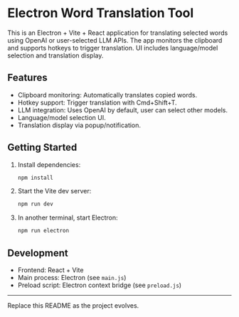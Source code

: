 # Electron Word Translation Tool

This is an Electron + Vite + React application for translating selected words using OpenAI or user-selected LLM APIs. The app monitors the clipboard and supports hotkeys to trigger translation. UI includes language/model selection and translation display.

## Features

- Clipboard monitoring: Automatically translates copied words.
- Hotkey support: Trigger translation with Cmd+Shift+T.
- LLM integration: Uses OpenAI by default, user can select other models.
- Language/model selection UI.
- Translation display via popup/notification.

## Getting Started

1. Install dependencies:
   ```sh
   npm install
   ```
2. Start the Vite dev server:
   ```sh
   npm run dev
   ```
3. In another terminal, start Electron:
   ```sh
   npm run electron
   ```

## Development

- Frontend: React + Vite
- Main process: Electron (see `main.js`)
- Preload script: Electron context bridge (see `preload.js`)

---

Replace this README as the project evolves.
